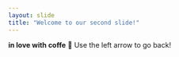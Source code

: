 ```yaml
---
layout: slide
title: "Welcome to our second slide!"
---
```

**in love with coffe** 🤗
Use the left arrow to go back!
